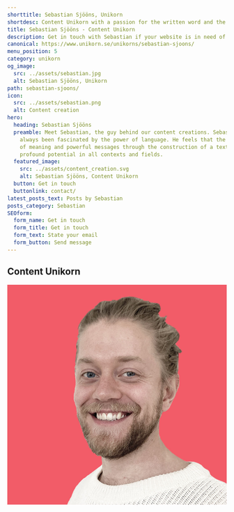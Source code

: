 ```yaml
---
shorttitle: Sebastian Sjööns, Unikorn
shortdesc: Content Unikorn with a passion for the written word and the power of langauage
title: Sebastian Sjööns - Content Unikorn
description: Get in touch with Sebastian if your website is in need of SEO friendly content!
canonical: https://www.unikorn.se/unikorns/sebastian-sjoons/
menu_position: 5
category: unikorn
og_image:
  src: ../assets/sebastian.jpg
  alt: Sebastian Sjööns, Unikorn
path: sebastian-sjoons/
icon:
  src: ../assets/sebastian.png
  alt: Content creation
hero:
  heading: Sebastian Sjööns
  preamble: Meet Sebastian, the guy behind our content creations. Sebastian has
    always been fascinated by the power of language. He feels that the creation
    of meaning and powerful messages through the construction of a text carries
    profound potential in all contexts and fields.
  featured_image:
    src: ../assets/content_creation.svg
    alt: Sebastian Sjööns, Content Unikorn
  button: Get in touch
  buttonlink: contact/
latest_posts_text: Posts by Sebastian
posts_category: Sebastian
SEOform:
  form_name: Get in touch
  form_title: Get in touch
  form_text: State your email
  form_button: Send message
---
```

## Content Unikorn

![Sebastian Sjööns, Content Unikorn](../assets/sebastian.jpg)